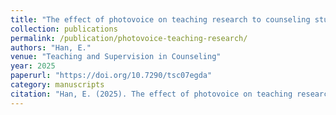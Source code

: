 ```yaml
---
title: "The effect of photovoice on teaching research to counseling students at a Hispanic-serving institution"
collection: publications
permalink: /publication/photovoice-teaching-research/
authors: "Han, E."
venue: "Teaching and Supervision in Counseling"
year: 2025
paperurl: "https://doi.org/10.7290/tsc07egda"
category: manuscripts
citation: "Han, E. (2025). The effect of photovoice on teaching research to counseling students at a Hispanic-serving institution. Teaching and Supervision in Counseling, 7(1), 68-80. https://doi.org/10.7290/tsc07egda"
---
```


